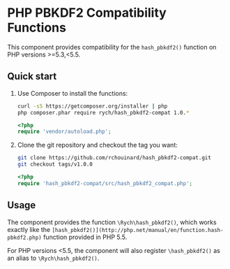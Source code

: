 # PHP PBKDF2 Compatibility Functions

This component provides compatibility for the `hash_pbkdf2()` function on PHP
versions >=5.3,<5.5.

## Quick start

 1. Use Composer to install the functions:

    ```bash
    curl -sS https://getcomposer.org/installer | php
    php composer.phar require rych/hash_pbkdf2-compat 1.0.*
    ```
    ```php
    <?php
    require 'vendor/autoload.php';
    ```

 2. Clone the git repository and checkout the tag you want:

    ```bash
    git clone https://github.com/rchouinard/hash_pbkdf2-compat.git
    git checkout tags/v1.0.0
    ```
    ```php
    <?php
    require 'hash_pbkdf2-compat/src/hash_pbkdf2_compat.php';
    ```

## Usage

The component provides the function `\Rych\hash_pbkdf2()`, which works exactly
like the `[hash_pbkdf2()](http://php.net/manual/en/function.hash-pbkdf2.php)`
function provided in PHP 5.5.

For PHP versions <5.5, the component will also register `\hash_pbkdf2()` as an
alias to `\Rych\hash_pbkdf2()`.